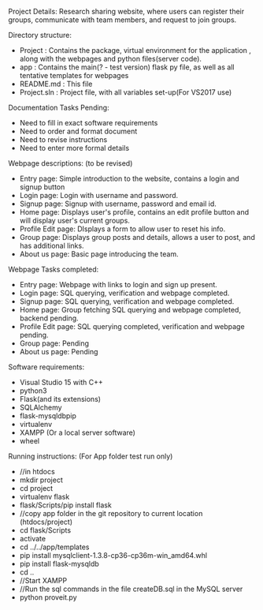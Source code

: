 Project Details:
Research sharing website, where users can register their groups, communicate with team members, and request to join groups.

Directory structure:
* Project : Contains the package, virtual environment for the application , along with the webpages and python files(server code). 
* app : Contains the main(? - test version) flask py file, as well as all tentative templates for webpages
* README.md : This file
* Project.sln : Project file, with all variables set-up(For VS2017 use)

Documentation Tasks Pending:
* Need to fill in exact software requirements
* Need to order and format document
* Need to revise instructions
* Need to enter more formal details

Webpage descriptions: (to be revised)
* Entry page: Simple introduction to the website, contains a login and signup button
* Login page: Login with username and password.
* Signup page: Signup with username, password and email id.
* Home page: Displays user's profile, contains an edit profile button and will display user's current groups.
* Profile Edit page: DIsplays a form to allow user to reset his info.
* Group page: Displays group posts and details, allows a user to post, and has additional links.
* About us page: Basic page introducing the team.

Webpage Tasks completed:
* Entry page: Webpage with links to login and sign up present.
* Login page: SQL querying, verification and webpage completed.
* Signup page: SQL querying, verification and webpage completed.
* Home page: Group fetching SQL querying and webpage completed, backend pending.
* Profile Edit page: SQL querying completed, verification and webpage pending.
* Group page: Pending
* About us page: Pending

Software requirements:
* Visual Studio 15 with C++
* python3
* Flask(and its extensions)
* SQLAlchemy
* flask-mysqldbpip
* virtualenv
* XAMPP (Or a local server software)
* wheel

Running instructions: (For App folder test run only)
* //in htdocs
* mkdir project
* cd project
* virtualenv flask
* flask/Scripts/pip install flask
* //copy app folder in the git repository to current location (htdocs/project)
* cd flask/Scripts
* activate
* cd ../../app/templates
* pip install mysqlclient-1.3.8-cp36-cp36m-win_amd64.whl
* pip install flask-mysqldb
* cd ..
* //Start XAMPP
* //Run the sql commands in the file createDB.sql in the MySQL server
* python proveit.py


